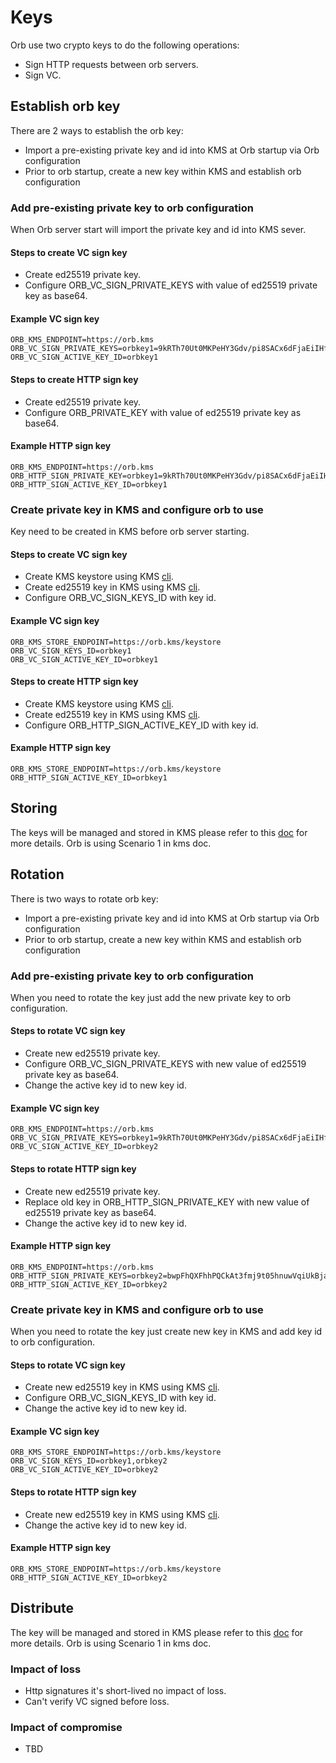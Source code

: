 # Keys
Orb use two crypto keys to do the following operations:

- Sign HTTP requests between orb servers.
- Sign VC.

## Establish orb key
There are 2 ways to establish the orb key:

- Import a pre-existing private key and id into KMS at Orb startup via Orb configuration
- Prior to orb startup, create a new key within KMS and establish orb configuration

### Add pre-existing private key to orb configuration
When Orb server start will import the private key and id into KMS sever.

#### Steps to create VC sign key
- Create ed25519 private key.
- Configure ORB_VC_SIGN_PRIVATE_KEYS with value of ed25519 private key as base64.

#### Example VC sign key
```
ORB_KMS_ENDPOINT=https://orb.kms
ORB_VC_SIGN_PRIVATE_KEYS=orbkey1=9kRTh70Ut0MKPeHY3Gdv/pi8SACx6dFjaEiIHf7JDugPpXBnCHVvRbgdzYbWfCGsXdvh/Zct+AldKG4bExjHXg
ORB_VC_SIGN_ACTIVE_KEY_ID=orbkey1
```

#### Steps to create HTTP sign key
- Create ed25519 private key.
- Configure ORB_PRIVATE_KEY with value of ed25519 private key as base64.

#### Example HTTP sign key
```
ORB_KMS_ENDPOINT=https://orb.kms
ORB_HTTP_SIGN_PRIVATE_KEY=orbkey1=9kRTh70Ut0MKPeHY3Gdv/pi8SACx6dFjaEiIHf7JDugPpXBnCHVvRbgdzYbWfCGsXdvh/Zct+AldKG4bExjHXg
ORB_HTTP_SIGN_ACTIVE_KEY_ID=orbkey1
```

### Create private key in KMS and configure orb to use
Key need to be created in KMS before orb server starting.

#### Steps to create VC sign key
- Create KMS keystore using KMS [cli](../kms/cli.html).
- Create ed25519 key in KMS using KMS [cli](../kms/cli.html).
- Configure ORB_VC_SIGN_KEYS_ID with key id.

#### Example VC sign key
```
ORB_KMS_STORE_ENDPOINT=https://orb.kms/keystore
ORB_VC_SIGN_KEYS_ID=orbkey1
ORB_VC_SIGN_ACTIVE_KEY_ID=orbkey1
```

#### Steps to create HTTP sign key
- Create KMS keystore using KMS [cli](../kms/cli.html).
- Create ed25519 key in KMS using KMS [cli](../kms/cli.html).
- Configure ORB_HTTP_SIGN_ACTIVE_KEY_ID with key id.

#### Example HTTP sign key
```
ORB_KMS_STORE_ENDPOINT=https://orb.kms/keystore
ORB_HTTP_SIGN_ACTIVE_KEY_ID=orbkey1
```

## Storing
The keys will be managed and stored in KMS please refer to this [doc](../kms/keys.html) for more details.
Orb is using Scenario 1 in kms doc.

## Rotation
There is two ways to rotate orb key:

- Import a pre-existing private key and id into KMS at Orb startup via Orb configuration
- Prior to orb startup, create a new key within KMS and establish orb configuration

### Add pre-existing private key to orb configuration
When you need to rotate the key just add the new private key to orb configuration.

#### Steps to rotate VC sign key
- Create new ed25519 private key.
- Configure ORB_VC_SIGN_PRIVATE_KEYS with new value of ed25519 private key as base64.
- Change the active key id to new key id.

#### Example VC sign key
```
ORB_KMS_ENDPOINT=https://orb.kms
ORB_VC_SIGN_PRIVATE_KEYS=orbkey1=9kRTh70Ut0MKPeHY3Gdv/pi8SACx6dFjaEiIHf7JDugPpXBnCHVvRbgdzYbWfCGsXdvh/Zct+AldKG4bExjHXg,orbkey2=bwpFhQXFhhPQCkAt3fmj9t05hnuwVqiUkBjaXV9QBeisrjoFhUEcIzVOH6QoIXNptWZtOZNdEvlLAf6bZa8opg
ORB_VC_SIGN_ACTIVE_KEY_ID=orbkey2
```

#### Steps to rotate HTTP sign key
- Create new ed25519 private key.
- Replace old key in ORB_HTTP_SIGN_PRIVATE_KEY with new value of ed25519 private key as base64.
- Change the active key id to new key id.

#### Example HTTP sign key
```
ORB_KMS_ENDPOINT=https://orb.kms
ORB_HTTP_SIGN_PRIVATE_KEYS=orbkey2=bwpFhQXFhhPQCkAt3fmj9t05hnuwVqiUkBjaXV9QBeisrjoFhUEcIzVOH6QoIXNptWZtOZNdEvlLAf6bZa8opg
ORB_HTTP_SIGN_ACTIVE_KEY_ID=orbkey2
```

### Create private key in KMS and configure orb to use
When you need to rotate the key just create new key in KMS and add key id to orb configuration.

#### Steps to rotate VC sign key
- Create new ed25519 key in KMS using KMS [cli](../kms/cli.html).
- Configure ORB_VC_SIGN_KEYS_ID with key id.
- Change the active key id to new key id.

#### Example VC sign key
```
ORB_KMS_STORE_ENDPOINT=https://orb.kms/keystore
ORB_VC_SIGN_KEYS_ID=orbkey1,orbkey2
ORB_VC_SIGN_ACTIVE_KEY_ID=orbkey2
```

#### Steps to rotate HTTP sign key
- Create new ed25519 key in KMS using KMS [cli](../kms/cli.html).
- Change the active key id to new key id.

#### Example HTTP sign key
```
ORB_KMS_STORE_ENDPOINT=https://orb.kms/keystore
ORB_HTTP_SIGN_ACTIVE_KEY_ID=orbkey2
```

## Distribute
The key will be managed and stored in KMS please refer to this [doc](../kms/keys.md) for more details.
Orb is using Scenario 1 in kms doc.

### Impact of loss
- Http signatures it's short-lived no impact of loss.
- Can't verify VC signed before loss.

### Impact of compromise
- TBD
